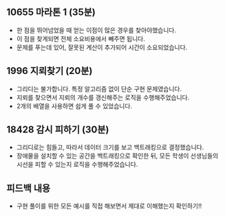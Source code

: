 ## 10655 마라톤 1 (35분)
- 한 점을 뛰어넘었을 때 얻는 이점이 많은 경우를 찾아야했습니다.
- 이 점을 찾게되면 전체 소요비용에서 빼주면 됩니다.
- 문제를 푸는데 있어, 잘못된 계산이 추가되어 시간이 소요되었습니다.

## 1996 지뢰찾기 (20분)
- 그리디는 불가합니다. 특정 알고리즘 없이 단순 구현 문제였습니다.
- 지뢰를 찾으면서 지뢰의 개수를 갱신해주는 로직을 수행해주었습니다.
- 2개의 배열을 사용하면 쉽게 풀 수 있었습니다.

## 18428 감시 피하기 (30분)
- 그리디로는 힘들고, 따라서 데이터 크기를 보고 백트래킹으로 결정했습니다.
- 장애물을 설치할 수 있는 공간을 백트래킹으로 확인한 뒤, 모든 학생이 선생님들의 시선을 피할 수 있는지 로직을 수행해주었습니다.

## 피드백 내용
- 구현 풀이를 위한 모든 예시를 직접 해보면서 제대로 이해했는지 확인하기!!